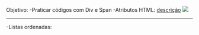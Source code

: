 Objetivo:
-Praticar códigos com Div e Span
-Atributos HTML: 
<a href= " link">descrição</a>
<img src="img/example.png">
<hr>
-Listas ordenadas: <ol> </ol>